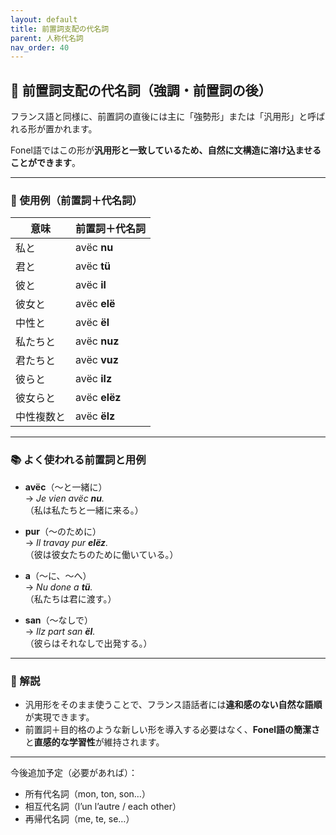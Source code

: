 ```yaml
---
layout: default
title: 前置詞支配の代名詞
parent: 人称代名詞
nav_order: 40
---
```



## 🧲 前置詞支配の代名詞（強調・前置詞の後）

フランス語と同様に、前置詞の直後には主に「強勢形」または「汎用形」と呼ばれる形が置かれます。

Fonel語ではこの形が**汎用形と一致しているため、自然に文構造に溶け込ませることができます**。

---

### 🔹 使用例（前置詞＋代名詞）

| 意味       | 前置詞＋代名詞  |
|------------|-----------------|
| 私と       | avëc **nu**     |
| 君と       | avëc **tü**     |
| 彼と       | avëc **il**     |
| 彼女と     | avëc **elë**    |
| 中性と     | avëc **ël**     |
| 私たちと   | avëc **nuz**    |
| 君たちと   | avëc **vuz**    |
| 彼らと     | avëc **ilz**    |
| 彼女らと   | avëc **elëz**   |
| 中性複数と | avëc **ëlz**    |

---

### 📚 よく使われる前置詞と用例

- **avëc**（〜と一緒に）  
  → _Je vien avëc **nu**._  
  （私は私たちと一緒に来る。）

- **pur**（〜のために）  
  → _Il travay pur **elëz**._  
  （彼は彼女たちのために働いている。）

- **a**（〜に、〜へ）  
  → _Nu done a **tü**._  
  （私たちは君に渡す。）

- **san**（〜なしで）  
  → _Ilz part san **ël**._  
  （彼らはそれなしで出発する。）

---

### 💬 解説

- 汎用形をそのまま使うことで、フランス語話者には**違和感のない自然な語順**が実現できます。
- 前置詞＋目的格のような新しい形を導入する必要はなく、**Fonel語の簡潔さ**と**直感的な学習性**が維持されます。

---

今後追加予定（必要があれば）：
- 所有代名詞（mon, ton, son…）
- 相互代名詞（l’un l’autre / each other）
- 再帰代名詞（me, te, se…）





